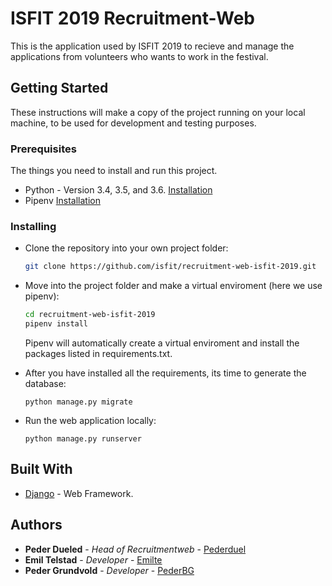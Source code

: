 # ISFIT 2019 Recruitment-Web

This is the application used by ISFIT 2019 to recieve and manage the applications from volunteers who wants to work in the festival.

## Getting Started

These instructions will make a copy of the project running on your local machine, to be used for development and testing purposes.

### Prerequisites

The things you need to install and run this project.

- Python - Version 3.4, 3.5, and 3.6. [Installation](https://www.python.org/downloads/)
- Pipenv [Installation](https://pipenv.readthedocs.io/en/latest/)

### Installing

- Clone the repository into your own project folder:
  ```sh
  git clone https://github.com/isfit/recruitment-web-isfit-2019.git
  ```
  
- Move into the project folder and make a virtual enviroment (here we use pipenv):
  ```sh
  cd recruitment-web-isfit-2019
  pipenv install
  ```
  Pipenv will automatically create a virtual enviroment and install the packages listed in requirements.txt.
  
- After you have installed all the requirements, its time to generate the database:
  ```
  python manage.py migrate
  ```

- Run the web application locally:
  ```
  python manage.py runserver
  ```
  
## Built With

* [Django](https://www.djangoproject.com/) - Web Framework.

## Authors

* **Peder Dueled** - *Head of Recruitmentweb* - [Pederduel](https://github.com/pederduel)
* **Emil Telstad** - *Developer* - [Emilte](https://github.com/emilte)
* **Peder Grundvold** - *Developer* - [PederBG](https://github.com/pederbg)
